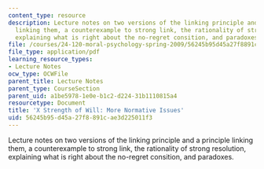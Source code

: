 ```yaml
---
content_type: resource
description: Lecture notes on two versions of the linking principle and a principle
  linking them, a counterexample to strong link, the rationality of strong resolution,
  explaining what is right about the no-regret consition, and paradoxes.
file: /courses/24-120-moral-psychology-spring-2009/56245b95d45a27f8891cae3d225011f3_MIT24_120s09_lec10.pdf
file_type: application/pdf
learning_resource_types:
- Lecture Notes
ocw_type: OCWFile
parent_title: Lecture Notes
parent_type: CourseSection
parent_uid: a1be5978-1e0e-b1c2-d224-31b1110815a4
resourcetype: Document
title: 'X Strength of Will: More Normative Issues'
uid: 56245b95-d45a-27f8-891c-ae3d225011f3
---
```

Lecture notes on two versions of the linking principle and a principle linking them, a counterexample to strong link, the rationality of strong resolution, explaining what is right about the no-regret consition, and paradoxes.

